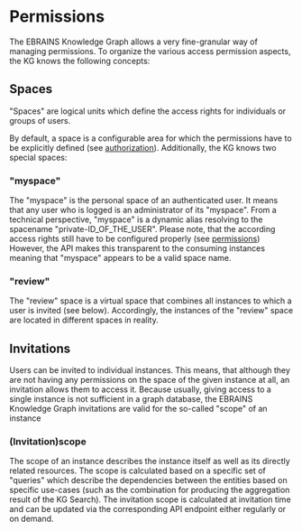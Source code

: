 # Permissions

The EBRAINS Knowledge Graph allows a very fine-granular way of managing permissions. To organize the various access 
permission aspects, the KG knows the following concepts:


## Spaces
"Spaces" are logical units which define the access rights for individuals or groups of users. 

By default, a space is a configurable area for which the permissions have to be explicitly defined (see [authorization](authorization.html)).
Additionally, the KG knows two special spaces:

### "myspace"
The "myspace" is the personal space of an authenticated user. It means that any user who is logged is an administrator 
of its "myspace". From a technical perspective, "myspace" is a dynamic alias resolving to the spacename "private-ID_OF_THE_USER". 
Please note, that the according access rights still have to be configured properly (see [permissions](permissions.html))
However, the API makes this transparent to the consuming instances meaning that "myspace" appears to be a valid space name.

### "review"
The "review" space is a virtual space that combines all instances to which a user is invited (see below). Accordingly, the instances of the "review" space
are located in different spaces in reality.

## Invitations
Users can be invited to individual instances. This means, that although they are not having any permissions on the 
space of the given instance at all, an invitation allows them to access it. Because usually, giving access to a single instance
is not sufficient in a graph database, the EBRAINS Knowledge Graph invitations are valid for the so-called "scope" of an instance

### (Invitation)scope
The scope of an instance describes the instance itself as well as its directly related resources. The 
scope is calculated based on a specific set of "queries" which describe the dependencies between the entities based
on specific use-cases (such as the combination for producing the aggregation result of the KG Search).
The invitation scope is calculated at invitation time and can be updated via the corresponding API endpoint either regularly or on demand.